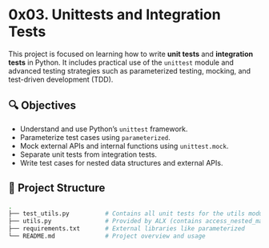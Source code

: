 # 0x03. Unittests and Integration Tests

This project is focused on learning how to write **unit tests** and **integration tests** in Python. It includes practical use of the `unittest` module and advanced testing strategies such as parameterized testing, mocking, and test-driven development (TDD).

## 🔍 Objectives

-   Understand and use Python’s `unittest` framework.
-   Parameterize test cases using `parameterized`.
-   Mock external APIs and internal functions using `unittest.mock`.
-   Separate unit tests from integration tests.
-   Write test cases for nested data structures and external APIs.

## 📁 Project Structure

```bash
.
├── test_utils.py          # Contains all unit tests for the utils module
├── utils.py               # Provided by ALX (contains access_nested_map, get_json, memoize)
├── requirements.txt       # External libraries like parameterized
└── README.md              # Project overview and usage
```
